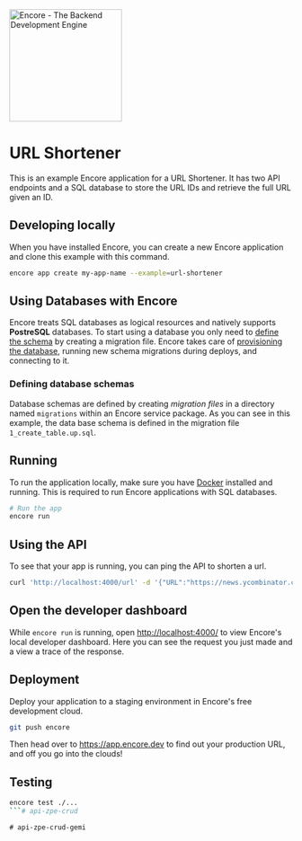 <img width="200px" src="https://encore.dev/assets/branding/logo/logo.svg" alt="Encore - The Backend Development Engine" />

# URL Shortener

This is an example Encore application for a URL Shortener. It has two API endpoints and a SQL database to store the URL IDs and retrieve the full URL given an ID.

## Developing locally

When you have installed Encore, you can create a new Encore application and clone this example with this command.

```bash
encore app create my-app-name --example=url-shortener
```

## Using Databases with Encore

Encore treats SQL databases as logical resources and natively supports **PostreSQL** databases.
To start using a database you only need to [define the schema](https://encore.dev/docs/primitives/databases#defining-a-database-schema) by creating a migration file. Encore takes care of [provisioning the database](https://encore.dev/docs/primitives/databases#provisioning-databases), running new schema migrations during deploys, and connecting to it.

### Defining database schemas

Database schemas are defined by creating *migration files* in a directory named `migrations`
within an Encore service package. As you can see in this example, the data base schema is defined in the migration file `1_create_table.up.sql`.

## Running

To run the application locally, make sure you have [Docker](https://docker.com) installed and running. This is required to run Encore applications with SQL databases.

```bash
# Run the app
encore run
```

## Using the API

To see that your app is running, you can ping the API to shorten a url.

```bash
curl 'http://localhost:4000/url' -d '{"URL":"https://news.ycombinator.com"}'
```

## Open the developer dashboard

While `encore run` is running, open <http://localhost:4000/> to view Encore's local developer dashboard.
Here you can see the request you just made and a view a trace of the response.

## Deployment

Deploy your application to a staging environment in Encore's free development cloud.

```bash
git push encore
```

Then head over to <https://app.encore.dev> to find out your production URL, and off you go into the clouds!

## Testing

```bash
encore test ./...
```#   a p i - z p e - c r u d  
 #   a p i - z p e - c r u d - g e m i  
 